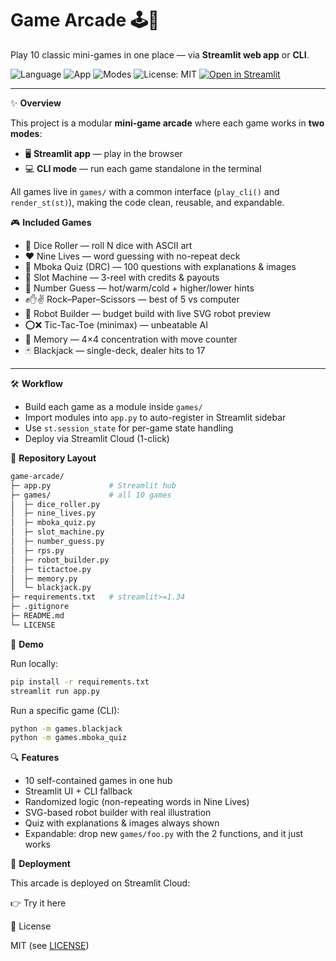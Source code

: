 # Game Arcade 🕹️🎲  
Play 10 classic mini-games in one place — via **Streamlit web app** or **CLI**.

![Language](https://img.shields.io/badge/language-Python-blue.svg) 
![App](https://img.shields.io/badge/app-Streamlit-red.svg) 
![Modes](https://img.shields.io/badge/modes-CLI%20%2B%20Web-7957D5.svg)
![License: MIT](https://img.shields.io/badge/License-MIT-green.svg) 
[![Open in Streamlit](https://static.streamlit.io/badges/streamlit_badge_black_white.svg)](https://game-arcade-noella-buti.streamlit.app)

---

✨ **Overview**  

This project is a modular **mini-game arcade** where each game works in **two modes**:  
- 🖥️ **Streamlit app** — play in the browser  
- 💻 **CLI mode** — run each game standalone in the terminal  

All games live in `games/` with a common interface (`play_cli()` and `render_st(st)`), making the code clean, reusable, and expandable.  

🎮 **Included Games**  
- 🎲 Dice Roller — roll N dice with ASCII art  
- ❤️ Nine Lives — word guessing with no-repeat deck  
- 🧪 Mboka Quiz (DRC) — 100 questions with explanations & images  
- 🎰 Slot Machine — 3-reel with credits & payouts  
- 🔢 Number Guess — hot/warm/cold + higher/lower hints  
- ✊✋✌️ Rock–Paper–Scissors — best of 5 vs computer  
- 🤖 Robot Builder — budget build with live SVG robot preview  
- ⭕❌ Tic-Tac-Toe (minimax) — unbeatable AI  
- 🧠 Memory — 4×4 concentration with move counter  
- 🃏 Blackjack — single-deck, dealer hits to 17  

---

🛠️ **Workflow**  

- Build each game as a module inside `games/`  
- Import modules into `app.py` to auto-register in Streamlit sidebar  
- Use `st.session_state` for per-game state handling  
- Deploy via Streamlit Cloud (1-click)  

📁 **Repository Layout**  
```bash
game-arcade/
├─ app.py             # Streamlit hub
├─ games/             # all 10 games
│  ├─ dice_roller.py
│  ├─ nine_lives.py
│  ├─ mboka_quiz.py
│  ├─ slot_machine.py
│  ├─ number_guess.py
│  ├─ rps.py
│  ├─ robot_builder.py
│  ├─ tictactoe.py
│  ├─ memory.py
│  └─ blackjack.py
├─ requirements.txt   # streamlit>=1.34
├─ .gitignore
├─ README.md
└─ LICENSE
```

🚦 **Demo**

Run locally:

```bash
pip install -r requirements.txt
streamlit run app.py
```

Run a specific game (CLI):
```bash
python -m games.blackjack
python -m games.mboka_quiz
```

🔍 **Features**

- 10 self-contained games in one hub
- Streamlit UI + CLI fallback
- Randomized logic (non-repeating words in Nine Lives)
- SVG-based robot builder with real illustration
- Quiz with explanations & images always shown
- Expandable: drop new `games/foo.py` with the 2 functions, and it just works

🚀 **Deployment**

This arcade is deployed on Streamlit Cloud:

👉 Try it here

📜 License

MIT (see [LICENSE](LICENSE))

